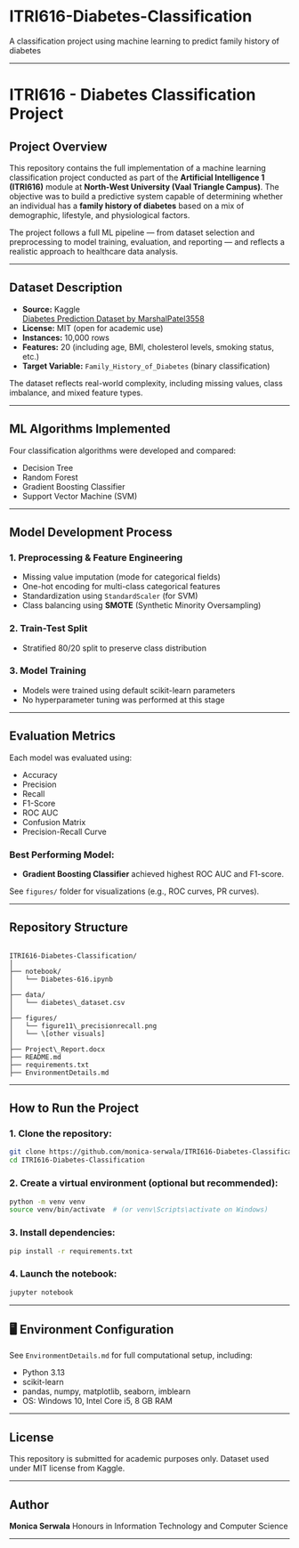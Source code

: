 # ITRI616-Diabetes-Classification
A classification project using machine learning to predict family history of diabetes

---

#  ITRI616 - Diabetes Classification Project

##  Project Overview

This repository contains the full implementation of a machine learning classification project conducted as part of the **Artificial Intelligence 1 (ITRI616)** module at **North-West University (Vaal Triangle Campus)**. The objective was to build a predictive system capable of determining whether an individual has a **family history of diabetes** based on a mix of demographic, lifestyle, and physiological factors.

The project follows a full ML pipeline — from dataset selection and preprocessing to model training, evaluation, and reporting — and reflects a realistic approach to healthcare data analysis.

---

##  Dataset Description

- **Source:** Kaggle  
  [Diabetes Prediction Dataset by MarshalPatel3558](https://www.kaggle.com/datasets/marshalpatel3558/diabetes-prediction-dataset)
- **License:** MIT (open for academic use)
- **Instances:** 10,000 rows  
- **Features:** 20 (including age, BMI, cholesterol levels, smoking status, etc.)
- **Target Variable:** `Family_History_of_Diabetes` (binary classification)

The dataset reflects real-world complexity, including missing values, class imbalance, and mixed feature types.

---

##  ML Algorithms Implemented

Four classification algorithms were developed and compared:

-  Decision Tree  
-  Random Forest  
-  Gradient Boosting Classifier  
-  Support Vector Machine (SVM)

---

##  Model Development Process

### 1. **Preprocessing & Feature Engineering**
- Missing value imputation (mode for categorical fields)
- One-hot encoding for multi-class categorical features
- Standardization using `StandardScaler` (for SVM)
- Class balancing using **SMOTE** (Synthetic Minority Oversampling)

### 2. **Train-Test Split**
- Stratified 80/20 split to preserve class distribution

### 3. **Model Training**
- Models were trained using default scikit-learn parameters
- No hyperparameter tuning was performed at this stage

---

##  Evaluation Metrics

Each model was evaluated using:

- Accuracy
- Precision
- Recall
- F1-Score
- ROC AUC
- Confusion Matrix
- Precision-Recall Curve

###  Best Performing Model:
- **Gradient Boosting Classifier** achieved highest ROC AUC and F1-score.

See `figures/` folder for visualizations (e.g., ROC curves, PR curves).

---

##  Repository Structure

```

ITRI616-Diabetes-Classification/
│
├── notebook/
│   └── Diabetes-616.ipynb
│
├── data/
│   └── diabetes\_dataset.csv
│
├── figures/
│   └── figure11\_precisionrecall.png
│   └── \[other visuals]
│
├── Project\_Report.docx
├── README.md
├── requirements.txt
├── EnvironmentDetails.md

````

---

##  How to Run the Project

### 1. Clone the repository:
```bash
git clone https://github.com/monica-serwala/ITRI616-Diabetes-Classification.git
cd ITRI616-Diabetes-Classification
````

### 2. Create a virtual environment (optional but recommended):

```bash
python -m venv venv
source venv/bin/activate  # (or venv\Scripts\activate on Windows)
```

### 3. Install dependencies:

```bash
pip install -r requirements.txt
```

### 4. Launch the notebook:

```bash
jupyter notebook
```

---

## 🖥️ Environment Configuration

See `EnvironmentDetails.md` for full computational setup, including:

* Python 3.13
* scikit-learn
* pandas, numpy, matplotlib, seaborn, imblearn
* OS: Windows 10, Intel Core i5, 8 GB RAM

---

##  License

This repository is submitted for academic purposes only. Dataset used under MIT license from Kaggle.

---

##  Author

**Monica Serwala**
Honours in Information Technology and Computer Science 

---
